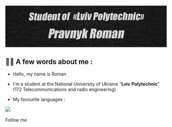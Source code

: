 ![Header](https://github.com/Zidan4ik/Zidan4ik/blob/main/assets/photo_2023-02-07_19-56-07.jpg)

## 👨‍💻 A few words about me :
 * Hello, my name is Roman 
 
 * I'm a student at the National University of Ukraine "__Lviv__ __Polytechnic__"(172 Telecommunications and radio engineering)
 * My favourite languages :
 <img src="https://upload.wikimedia.org/wikipedia/uk/8/85/%D0%9B%D0%BE%D0%B3%D0%BE%D1%82%D0%B8%D0%BF_Java.png" width="100" high="100">

Follow me 

